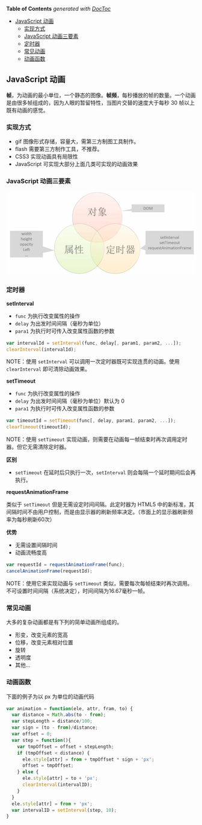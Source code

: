 <!-- START doctoc generated TOC please keep comment here to allow auto update -->
<!-- DON'T EDIT THIS SECTION, INSTEAD RE-RUN doctoc TO UPDATE -->
**Table of Contents**  *generated with [DocToc](https://github.com/thlorenz/doctoc)*

- [JavaScript 动画](#javascript-%E5%8A%A8%E7%94%BB)
  - [实现方式](#%E5%AE%9E%E7%8E%B0%E6%96%B9%E5%BC%8F)
  - [JavaScript 动画三要素](#javascript-%E5%8A%A8%E7%94%BB%E4%B8%89%E8%A6%81%E7%B4%A0)
  - [定时器](#%E5%AE%9A%E6%97%B6%E5%99%A8)
  - [常见动画](#%E5%B8%B8%E8%A7%81%E5%8A%A8%E7%94%BB)
  - [动画函数](#%E5%8A%A8%E7%94%BB%E5%87%BD%E6%95%B0)

<!-- END doctoc generated TOC please keep comment here to allow auto update -->

## JavaScript 动画

**帧**，为动画的最小单位，一个静态的图像。**帧频**，每秒播放的帧的数量。一个动画是由很多帧组成的，因为人眼的暂留特性，当图片交替的速度大于每秒 30 帧以上既有动画的感觉。

### 实现方式

- gif 图像形式存储，容量大，需第三方制图工具制作。
- flash 需要第三方制作工具，不推荐。
- CSS3 实现动画具有局限性
- JavaScript 可实现大部分上面几类可实现的动画效果

### JavaScript 动画三要素

![](../img/J/javascript-animation.jpg)

### 定时器

**setInterval**

- `func` 为执行改变属性的操作
- `delay` 为出发时间间隔（毫秒为单位）
- `para1` 为执行时可传入改变属性函数的参数

```javascript
var intervalId = setInterval(func, delay[, param1, param2, ...]);
clearInterval(intervalId);
```

NOTE：使用 `setInterval` 可以调用一次定时器既可实现连贯的动画。使用 `clearInterval` 即可清除动画效果。

**setTimeout**

- `func` 为执行改变属性的操作
- `delay` 为出发时间间隔（毫秒为单位）默认为 0
- `para1` 为执行时可传入改变属性函数的参数

```javascript
var timeoutId = setTimeout(func[, delay, param1, param2, ...]);
clearTimeout(timeoutId);
```

NOTE：使用 `setTimeout` 实现动画，则需要在动画每一帧结束时再次调用定时器。但它无需清除定时器。

**区别**

- `setTimeout` 在延时后只执行一次，`setInterval` 则会每隔一个延时期间后会再执行。

**requestAnimationFrame**

类似于 `setTimeout` 但是无需设定时间间隔。此定时器为 HTML5 中的新标准，其间隔时间不由用户控制，而是由显示器的刷新频率决定。（市面上的显示器刷新频率为每秒刷新60次）

**优势**

- 无需设置间隔时间
- 动画流畅度高

```javascript
var requestId = requestAnimationFrame(func);
cancelAnimationFrame(requestId);
```

NOTE：使用它来实现动画与 `setTimeout` 类似，需要每次每帧结束时再次调用。不可设置时间间隔（系统决定），时间间隔为16.67毫秒一帧。

### 常见动画

大多的复杂动画都是有下列的简单动画所组成的。

- 形变，改变元素的宽高
- 位移，改变元素相对位置
- 旋转
- 透明度
- 其他...

### 动画函数

下面的例子为以 px 为单位的动画代码

```javascript
var animation = function(ele, attr, fram, to) {
  var distance = Math.abs(to - from);
  var stepLength = distance/100;
  var sign = (to - from)/distance;
  var offset = 0;
  var step = function(){
    var tmpOffset = offset + stepLength;
    if (tmpOffset < distance) {
      ele.style[attr] = from + tmpOffset * sign + 'px';
      offset = tmpOffset;
    } else {
      ele.style[attr] = to + 'px';
      clearInterval(intervalID);
    }
  }
  ele.style[attr] = from + 'px';
  var intervalID = setInterval(step, 10);
}
```

